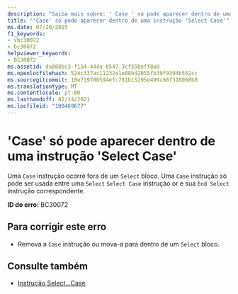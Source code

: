 ```yaml
---
description: "Saiba mais sobre: ' Case ' só pode aparecer dentro de uma instrução ' Select Case '"
title: "'Case' só pode aparecer dentro de uma instrução 'Select Case'"
ms.date: 07/20/2015
f1_keywords:
- vbc30072
- bc30072
helpviewer_keywords:
- BC30072
ms.assetid: da808bc3-f154-444a-b547-3cf55beff8a9
ms.openlocfilehash: 524c337ac11232e1e08b42055fb39f9394b552cc
ms.sourcegitcommit: 10e719780594efc781b15295e499c66f316068b8
ms.translationtype: MT
ms.contentlocale: pt-BR
ms.lasthandoff: 02/14/2021
ms.locfileid: "100469677"
---
```

# <a name="case-can-only-appear-inside-a-select-case-statement"></a>'Case' só pode aparecer dentro de uma instrução 'Select Case'

Uma `Case` instrução ocorre fora de um `Select` bloco. Uma `Case` instrução só pode ser usada entre uma `Select` `Select Case` instrução or e sua `End Select` instrução correspondente.  
  
 **ID do erro:** BC30072  
  
## <a name="to-correct-this-error"></a>Para corrigir este erro  
  
- Remova a `Case` instrução ou mova-a para dentro de um `Select` bloco.  
  
## <a name="see-also"></a>Consulte também

- [Instrução Select...Case](../language-reference/statements/select-case-statement.md)
